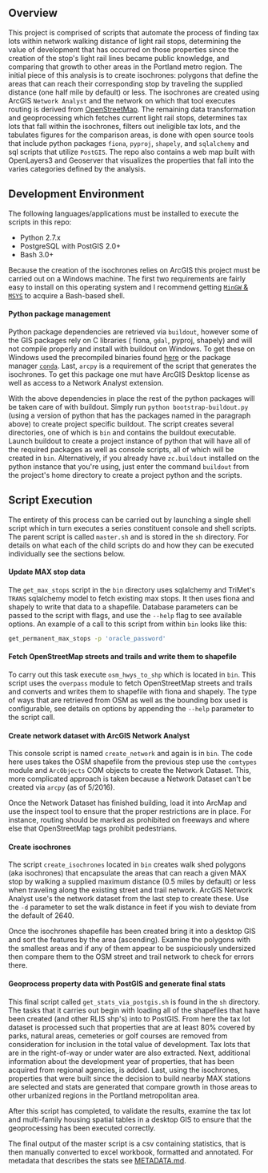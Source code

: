 ## Overview
This project is comprised of scripts that automate the process of finding tax lots within network walking distance of light rail stops, determining the value of development that has occurred on those properties since the creation of the stop's light rail lines became public knowledge, and comparing that growth to other areas in the Portland metro region.  The initial piece of this analysis is to create isochrones: polygons that define the areas that can reach their corresponding stop by traveling the supplied distance (one half mile by default) or less.  The isochrones are created using ArcGIS `Network Analyst` and the network on which that tool executes routing is derived from [OpenStreetMap](osm.org).  The remaining data transformation and geoprocessing which fetches current light rail stops, determines tax lots that fall within the isochrones, filters out ineligible tax lots, and the tabulates figures for the comparison areas, is done with open source tools that include python packages `fiona`, `pyproj`, `shapely`, and `sqlalchemy` and sql scripts that utilize `PostGIS`.  The repo also contains a web map built with OpenLayers3 and Geoserver that visualizes the properties that fall into the varies categories defined by the analysis.

## Development Environment
The following languages/applications must be installed to execute the scripts in this repo:
* Python 2.7.x
* PostgreSQL with PostGIS 2.0+
* Bash 3.0+

Because the creation of the isochrones relies on ArcGIS this project must be carried out on a Windows machine.  The first two requirements are fairly easy to install on this operating system and I recommend getting [`MinGW` & `MSYS`](http://www.mingw.org/) to acquire a Bash-based shell.

#### Python package management
Python package dependencies are retrieved via `buildout`, however some of the GIS packages rely on C libraries ( fiona, `gdal`, pyproj, shapely) and will not compile properly and install with buildout on Windows.  To get these on Windows used the precompiled binaries found [here](http://www.lfd.uci.edu/~gohlke/pythonlibs/) or the package manager [`conda`](http://conda.pydata.org/docs/install/quick.html).  Last, `arcpy` is a requirement of the script that generates the isochrones.  To get this package one mut have ArcGIS Desktop license as well as access to a Network Analyst extension.

With the above dependencies in place the rest of the python packages will be taken care of with buildout.  Simply run `python bootstrap-buildout.py` (using a version of python that has the packages named in the paragraph above) to create project specific buildout.  The script creates several directories, one of which is `bin` and contains the buildout executable.  Launch buildout to create a project instance of python that will have all of the required packages as well as console scripts, all of which will be created in `bin`.  Alternatively, if you already have `zc.buildout` installed on the python instance that you're using, just enter the command `buildout` from the project's home directory to create a project python and the scripts.

## Script Execution
The entirety of this process can be carried out by launching a single shell script which in turn executes a series constituent console and shell scripts.  The parent script is called `master.sh` and is stored in the `sh` directory.  For details on what each of the child scripts do and how they can be executed individually see the sections below.


#### Update MAX stop data
The `get_max_stops` script in the `bin` directory uses sqlalchemy and TriMet's `TRANS` sqlalchemy model to fetch existing max stops.  It then uses fiona and shapely to write that data to a shapefile.  Database parameters can be passed to the script with flags, and use the `--help` flag to see available options.  An example of a call to this script from within `bin` looks like this:

```sh
get_permanent_max_stops -p 'oracle_password'
```  

#### Fetch OpenStreetMap streets and trails and write them to shapefile
To carry out this task execute `osm_hwys_to_shp` which is located in `bin`.  This script uses the `overpass` module to fetch OpenStreetMap streets and trails and converts and writes them to shapefile with fiona and shapely.  The type of ways that are retrieved from OSM as well as the bounding box used is configurable, see details on options by appending the  `--help` parameter to the script call.

#### Create network dataset with ArcGIS Network Analyst
This console script is named `create_network` and again is in `bin`.  The code here uses takes the OSM shapefile from the previous step use the `comtypes` module and `ArcObjects` COM objects to create the Network Dataset.  This, more complicated approach is taken because a Network Dataset can't be created via `arcpy` (as of 5/2016).

Once the Network Dataset has finished building, load it into ArcMap and use the inspect tool to ensure that the proper restrictions are in place.  For instance, routing should be marked as prohibited on freeways and where else that OpenStreetMap tags prohibit pedestrians.

#### Create isochrones
The script `create_isochrones` located in `bin` creates walk shed polygons (aka isochrones) that encapsulate the areas that can reach a given MAX stop by walking a supplied maximum distance (0.5 miles by default) or less when traveling along the existing street and trail network.  ArcGIS Network Analyst use's the network dataset from the last step to create these.  Use the `-d` parameter to set the walk distance in feet if you wish to deviate from the default of 2640.

Once the isochrones shapefile has been created bring it into a desktop GIS and sort the features by the area (ascending).  Examine the polygons with the smallest areas and if any of them appear to be suspiciously undersized then compare them to the OSM street and trail network to check for errors there.

#### Geoprocess property data with PostGIS and generate final stats
This final script called `get_stats_via_postgis.sh` is found in the `sh` directory.  The tasks that it carries out begin with loading all of the shapefiles that have been created (and other RLIS shp's) into to PostGIS.  From here the tax lot dataset is processed such that properties that are at least 80% covered by parks, natural areas, cemeteries or golf courses are removed from consideration for inclusion in the total value of development. Tax lots that are in the right-of-way or under water are also extracted.  Next, additional information about the development year of properties, that has been acquired from regional agencies, is added.  Last, using the isochrones, properties that were built since the decision to build nearby MAX stations are selected and stats are generated that compare growth in those areas to other urbanized regions in the Portland metropolitan area.

After this script has completed, to validate the results, examine the tax lot and multi-family housing spatial tables in a desktop GIS to ensure that the geoprocessing has been executed correctly.

The final output of the master script is a csv containing statistics, that is then manually converted to excel workbook, formatted and annotated.  For metadata that describes the stats see [METADATA.md](https://github.com/grant-humphries/dev-near-light-rail/blob/master/METADATA.md).

